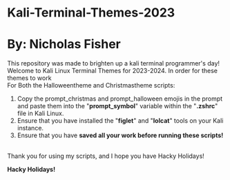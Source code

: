 # Kali-Terminal-Themes-2023
# By: Nicholas Fisher
This repository was made to brighten up a kali terminal programmer's day! Welcome to Kali Linux Terminal Themes for 2023-2024. In order for these themes to work <br />
For Both the Halloweentheme and Christmastheme scripts: <br />
1. Copy the prompt_christmas and prompt_halloween emojis in the prompt and paste them into the "**prompt_symbol**" variable within the "**.zshrc**" file in Kali Linux.
2. Ensure that you have installed the "**figlet**" and "**lolcat**" tools on your Kali instance.
3. Ensure that you have **saved all your work before running these scripts!** <br />
<br />
Thank you for using my scripts, and I hope you have Hacky Holidays!

**Hacky Holidays!**⠀⠀⠀
